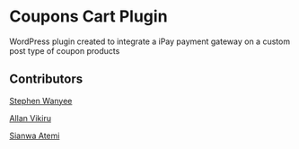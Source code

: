 # Coupons Cart Plugin
WordPress plugin created to integrate a iPay payment gateway on a custom post type of coupon products

## Contributors
[Stephen Wanyee](https://github.com/steekam)

[Allan Vikiru](https://github.com/AllanVikiru)

[Sianwa Atemi](https://github.com/sianwa11)

